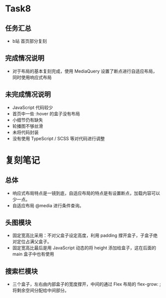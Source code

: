 # Task8
## 任务汇总

- b站 首页部分复刻

## 完成情况说明

- 对于布局的基本复刻完成，使用 MediaQuery 设置了断点进行自适应布局，同时使用响应式布局 


## 未完成情况说明
- JavaScript 代码较少
- 首页中一些 :hover 的盒子没有布局
- 小细节仍有缺失
- 轮播图不够丝滑
- 未将代码封装
- 没有使用 TypeScript / SCSS 等对代码进行调整
 



# 复刻笔记
## 总体
- 响应式布局特点是一镜到底，自适应布局的特点是有设置断点，加载内容可以少一点。
- 自适应布局 @media 进行条件查询。
 
##  头图模块
- 固定宽高比采用：不对父盒子设定高度，利用 padding 撑开盒子，子盒子绝对定位占满父盒子。
- 固定宽高比最后是用 JavaScript 动态的将 height 添加给盒子，这在后面的 main 盒子中也有使用
##  搜索栏模块
- 三个盒子，左右由内部盒子的宽度撑开，中间的通过 Flex 布局的 flex-grow: <number>; 将剩余空间分配给中间部分。